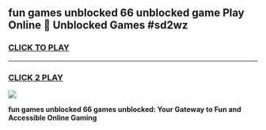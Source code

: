 
## fun games unblocked 66 unblocked game Play Online 👋 Unblocked Games #sd2wz
<h3>
<a href="https://premium.freeplayer.one?title=fun_games_unblocked_66&ref=21F">CLICK TO PLAY</a></h3>
<hr>

<h3>
<a href="https://premium.freeplayer.one?title=fun_games_unblocked_66&ref=21F">CLICK 2 PLAY</a>
  
</h3>

<a href="https://premium.freeplayer.one?title=fun_games_unblocked_66&ref=21F/"><img src="https://clearcache.store/games.png"></a>


**fun games unblocked 66 games unblocked: Your Gateway to Fun and Accessible Online Gaming**
